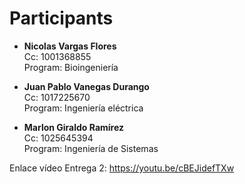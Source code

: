 # Participants

- **Nicolas Vargas Flores**  
  Cc: 1001368855  
  Program: Bioingeniería

- **Juan Pablo Vanegas Durango**  
  Cc: 1017225670  
  Program: Ingeniería eléctrica

- **Marlon Giraldo Ramírez**  
  Cc: 1025645394  
  Program: Ingeniería de Sistemas

Enlace vídeo Entrega 2: https://youtu.be/cBEJidefTXw
